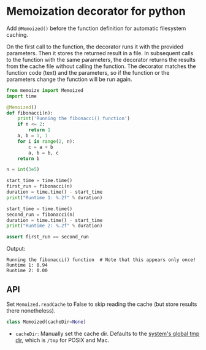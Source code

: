 Memoization decorator for python 
=== 
Add `@Memoized()` before the function definition for automatic filesystem caching. 

On the first call to the function, the decorator runs it with the provided parameters. Then it stores the returned result in a file. In subsequent calls to the function with the same parameters, the decorator returns the results from the cache file without calling the function. The decorator matches the function code (text) and the parameters, so if the function or the parameters change the function will be run again. 

```python
from memoize import Memoized
import time

@Memoized()
def fibonacci(n):
    print('Running the fibonacci() function')
    if n <= 2:
        return 1
    a, b = 1, 1
    for i in range(2, n):
        c = a + b
        a, b = b, c
    return b

n = int(3e5)

start_time = time.time()
first_run = fibonacci(n)
duration = time.time() - start_time
print("Runtime 1: %.2f" % duration)

start_time = time.time()
second_run = fibonacci(n)
duration = time.time() - start_time
print("Runtime 2: %.2f" % duration)

assert first_run == second_run
```

Output: 

    Running the fibonacci() function  # Note that this appears only once!
    Runtime 1: 0.94
    Runtime 2: 0.00

## API


Set `Memoized.readCache` to False to skip reading the cache (but store results there nonetheless). 

```python
class Memoized(cacheDir=None)
```

* `cacheDir`: Manually set the cache dir. Defaults to the [system's global tmp dir](https://docs.python.org/3/library/tempfile.html#tempfile.gettempdir), which is `/tmp` for POSIX and Mac.
